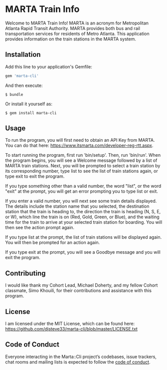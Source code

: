 # MARTA Train Info

Welcome to MARTA Train Info! MARTA is an acronym for Metropolitan Atlanta Rapid Transit Authority. MARTA provides both bus and rail transportation services for residents of Metro Atlanta. This application provides information on the train stations in the MARTA system.

## Installation

Add this line to your application's Gemfile:

```ruby
gem 'marta-cli'
```

And then execute:

    $ bundle

Or install it yourself as:

    $ gem install marta-cli

## Usage

To run the program, you will first need to obtain an API Key from MARTA. You can do that here: https://www.itsmarta.com/developer-reg-rtt.aspx. 

To start running the program, first run 'bin/setup'. Then, run 'bin/run'. When the program begins, you will see a Welcome message followed by a list of MARTA train stations. Next, you will be prompted to select a train station by its corresponding number, type list to see the list of train stations again, or type exit to exit the program.

If you type something other than a valid number, the word "list", or the word "exit" at the prompt, you will get an error prompting you to type list or exit.

If you enter a valid number, you will next see some train details displayed. The details include the station name that you selected, the destination station that the train is heading to, the direction the train is heading (N, S, E, or W), which line the train is on (Red, Gold, Green, or Blue), and the waiting time for the train to arrive at your selected train station for boarding. You will then see the action prompt again.


If you type list at the prompt, the list of train stations will be displayed again. You will then be prompted for an action again.


If you type exit at the prompt, you will see a Goodbye message and you will exit the program.


## Contributing

I would like thank my Cohort Lead, Michael Doherty, and my fellow Cohort classmate, Simo Khouili, for their contributions and assistance with this program.

## License

I am licensed under the MIT License, which can be found here: https://github.com/djsteve33/marta-cli/blob/master/LICENSE.txt

## Code of Conduct

Everyone interacting in the Marta::Cli project’s codebases, issue trackers, chat rooms and mailing lists is expected to follow the [code of conduct](https://github.com/'droll-agent-4580'/marta-cli/blob/master/CODE_OF_CONDUCT.md).
